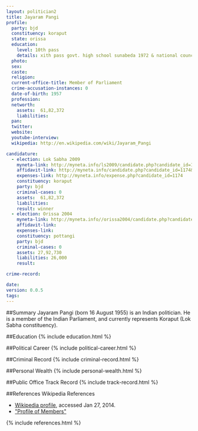 ```yaml
---
layout: politician2
title: Jayaram Pangi
profile: 
  party: bjd
  constituency: koraput
  state: orissa
  education: 
    level: 10th pass
    details: xith pass govt. high school sunabeda 1972 & national council for training in vocational hal sunabeda dist. koraput nac, machinist (ginder) 1975
  photo: 
  sex: 
  caste: 
  religion: 
  current-office-title: Member of Parliament
  crime-accusation-instances: 0
  date-of-birth: 1957
  profession: 
  networth: 
    assets:  61,82,372
    liabilities: 
  pan: 
  twitter: 
  website: 
  youtube-interview: 
  wikipedia: http://en.wikipedia.com/wiki/Jayaram_Pangi

candidature: 
  - election: Lok Sabha 2009
    myneta-link: http://myneta.info/ls2009/candidate.php?candidate_id=1174
    affidavit-link: http://myneta.info/candidate.php?candidate_id=1174&scan=original
    expenses-link: http://myneta.info/expense.php?candidate_id=1174
    constituency: koraput 
    party: bjd
    criminal-cases: 0
    assets:  61,82,372
    liabilities: 
    result: winner 
  - election: Orissa 2004
    myneta-link: http://myneta.info//orissa2004/candidate.php?candidate_id=274
    affidavit-link: 
    expenses-link: 
    constituency: pottangi 
    party: bjd
    criminal-cases: 0
    assets: 27,92,730
    liabilities: 26,000
    result:  

crime-record: 

date: 
version: 0.0.5
tags: 
---
```

##Summary
Jayaram Pangi (born 16 August 1955) is an Indian politician. He is a member of the Indian Parliament, and currently represents Koraput (Lok Sabha constituency).




##Education
{% include education.html %}


##Political Career
{% include political-career.html %}


##Criminal Record
{% include criminal-record.html %}


##Personal Wealth
{% include personal-wealth.html %}


##Public Office Track Record
{% include track-record.html %}


##References
Wikipedia References
- [Wikipedia profile]({{page.profile.wikipedia}}), accessed Jan 27, 2014.
- ["Profile of Members"][wiki1]

[wiki1]: http://164.100.47.132/LssNew/Members/Biography.aspx?mpsno=4426


{% include references.html %}